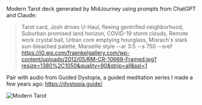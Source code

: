 

Modern Tarot deck generated by MidJourney using prompts from ChatGPT and Claude:

> Tarot card, Josh drives U-Haul, fleeing gentrified neighborhood, Suburban promised land horizon, COVID-19 storm clouds, Remote work crystal ball, Urban core emptying hourglass, Misrach's stark sun-bleached palette, Marseille style --ar 3:5 --s 750 --sref https://i0.wp.com/fraenkelgallery.com/wp-content/uploads/2012/05/RM-CR-10669-Framed.jpg?resize=1380%2C1050&quality=90&strip=all&ssl=1

Pair with audio from Guided Dystopia, a guided meditation series I made a few years ago: https://dystopia.guide/

![Modern Tarot](/images/modern-tarot/jaan_17546_Tarot_card_Josh_drives_U-Haul_fleeing_gentrified_n_bd482e93-a4f6-40a7-b887-aa2548e4997d_0.png)